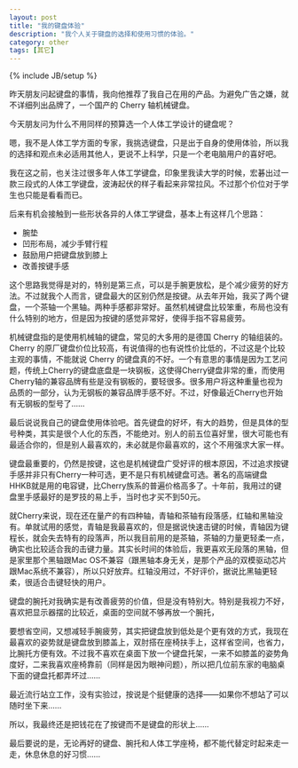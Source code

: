 ```yaml
---
layout: post
title: "我的键盘体验"
description: "我个人关于键盘的选择和使用习惯的体验。"
category: other
tags: [其它]
---
```

{% include JB/setup %}

昨天朋友问起键盘的事情，我向他推荐了我自己在用的产品。为避免广告之嫌，就不详细列出品牌了，一个国产的 Cherry 轴机械键盘。

今天朋友问为什么不用同样的预算选一个人体工学设计的键盘呢？

嗯，我不是人体工学方面的专家，我挑选键盘，只是出于自身的使用体验，所以我的选择和观点未必适用其他人，更说不上科学，只是一个老电脑用户的喜好吧。

我在这之前，也关注过很多年人体工学键盘，印象里我读大学的时候，宏碁出过一款三段式的人体工学键盘，波涛起伏的样子看起来非常拉风。不过那个价位对于学生也只能是看看而已。

后来有机会接触到一些形状各异的人体工学键盘，基本上有这样几个思路：

 - 腕垫
 - 凹形布局，减少手臂行程
 - 鼓励用户把键盘放到膝上
 - 改善按键手感

这个思路我觉得是对的，特别是第三点，可以是手腕更放松，是个减少疲劳的好方法。不过就我个人而言，键盘最大的区别仍然是按键。从去年开始，我买了两个键盘，一个茶轴一个黑轴。两种手感都非常好。虽然机械键盘比较笨重，布局也没有什么特别的地方，但是因为按键的感觉非常好，使得手指不容易疲劳。

机械键盘指的是使用机械轴的键盘，常见的大多用的是德国 Cherry 的轴组装的。Cherry 的原厂键盘价位比较高，有说值得的也有说性价比低的，不过这是个比较主观的事情，不能就说 Cherry 的键盘真的不好。一个有意思的事情是因为工艺问题，传统上Cherry的键盘底盘是一块钢板，这使得Cherry键盘非常的重，而使用Cherry轴的兼容品牌有些是没有钢板的，要轻很多。很多用户将这种重量也视为品质的一部分，认为无钢板的兼容品牌手感不好。不过，好像最近Cherry也开始有无钢板的型号了……

最后说说我自己的键盘使用体验吧。首先键盘的好坏，有大的趋势，但是具体的型号种类，其实是很个人化的东西，不能绝对。别人的前五位喜好里，很大可能也有最适合你的，但是别人最喜欢的，未必就是你最喜欢的，这个不用强求大家一样。

键盘最重要的，仍然是按键，这也是机械键盘广受好评的根本原因，不过追求按键手感并非只有Cherry一种可选，更不是只有机械键盘可选。著名的高端键盘HHKB就是用的电容键，比Cherry族系的普遍价格高多了。十年前，我用过的键盘里手感最好的是罗技的易上手，当时也才买不到50元。

就Cherry来说，现在还在量产的有四种轴，青轴和茶轴有段落感，红轴和黑轴没有。单就试用的感觉，青轴是我最喜欢的，但是据说快速击键的时候，青轴因为键程长，就会失去特有的段落声，所以我目前用的是茶轴，茶轴的力量更轻柔一点，确实也比较适合我的击键力量。其实长时间的体验后，我更喜欢无段落的黑轴，但是家里那个黑轴跟Mac OS不兼容（跟黑轴本身无关，是那个产品的双模驱动芯片跟Mac系统不兼容），所以只好放弃。红轴没用过，不好评价，据说比黑轴更轻柔，很适合击键轻快的用户。

键盘的腕托对我确实是有改善疲劳的价值，但是没有特别大。特别是我视力不好，喜欢把显示器摆的比较近，桌面的空间就不够再放一个腕托，

要想省空间，又想减轻手腕疲劳，其实把键盘放到低处是个更有效的方式，我现在最喜欢的姿势就是键盘放到膝盖上，双肘搭在座椅扶手上，这样省空间，也省力，比腕托方便有效。不过我不喜欢在桌面下放一个键盘托架，一来不如膝盖的姿势角度好，二来我喜欢座椅靠前（同样是因为眼神问题），所以把几位前东家的电脑桌下面的键盘托都弄坏过……

最近流行站立工作，没有实验过，按说是个挺健康的选择——如果你不想站了可以随时坐下来……

所以，我最终还是把钱花在了按键而不是键盘的形状上……

最后要说的是，无论再好的键盘、腕托和人体工学座椅，都不能代替定时起来走一走，休息休息的好习惯……